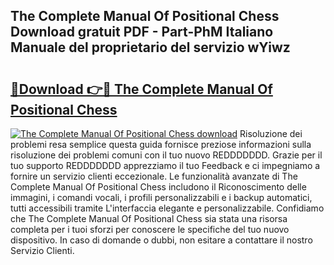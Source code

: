 ## The Complete Manual Of Positional Chess Download gratuit PDF - Part-PhM Italiano Manuale del proprietario del servizio wYiwz

# <h2><a href="http://dffxtj.blite.top/?on=The+Complete+Manual+Of+Positional+Chess">🔗Download 👉🔴 The Complete Manual Of Positional Chess</a></h2>

[![The Complete Manual Of Positional Chess download](https://i.imgur.com/lujVjoI.png)](http://dffxtj.blite.top/?on=The+Complete+Manual+Of+Positional+Chess)
Risoluzione dei problemi resa semplice questa guida fornisce preziose informazioni sulla risoluzione dei problemi comuni con il tuo nuovo REDDDDDDD. Grazie per il tuo supporto REDDDDDDD apprezziamo il tuo Feedback e ci impegniamo a fornire un servizio clienti eccezionale. Le funzionalità avanzate di The Complete Manual Of Positional Chess includono il Riconoscimento delle immagini, i comandi vocali, i profili personalizzabili e i backup automatici, tutti accessibili tramite L'interfaccia elegante e personalizzabile. Confidiamo che The Complete Manual Of Positional Chess sia stata una risorsa completa per i tuoi sforzi per conoscere le specifiche del tuo nuovo dispositivo. In caso di domande o dubbi, non esitare a contattare il nostro Servizio Clienti.
